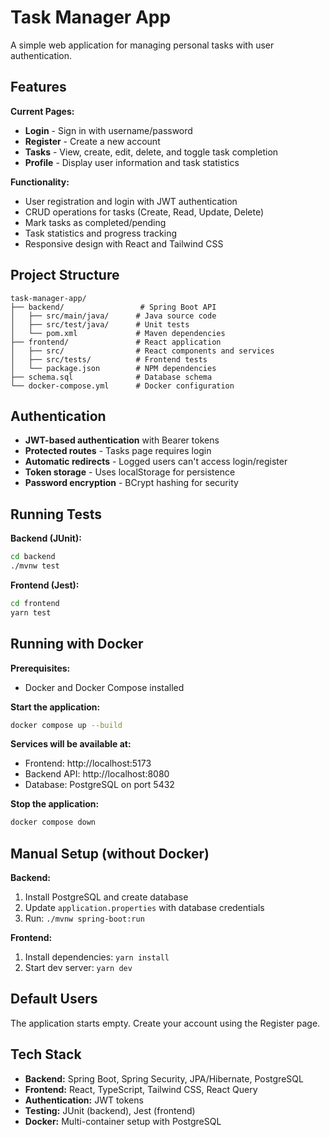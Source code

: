 # Task Manager App

A simple web application for managing personal tasks with user authentication.

## Features

**Current Pages:**

- **Login** - Sign in with username/password
- **Register** - Create a new account
- **Tasks** - View, create, edit, delete, and toggle task completion
- **Profile** - Display user information and task statistics

**Functionality:**

- User registration and login with JWT authentication
- CRUD operations for tasks (Create, Read, Update, Delete)
- Mark tasks as completed/pending
- Task statistics and progress tracking
- Responsive design with React and Tailwind CSS

## Project Structure

```
task-manager-app/
├── backend/                 # Spring Boot API
│   ├── src/main/java/      # Java source code
│   ├── src/test/java/      # Unit tests
│   └── pom.xml             # Maven dependencies
├── frontend/               # React application
│   ├── src/                # React components and services
│   ├── src/tests/          # Frontend tests
│   └── package.json        # NPM dependencies
├── schema.sql              # Database schema
└── docker-compose.yml      # Docker configuration
```

## Authentication

- **JWT-based authentication** with Bearer tokens
- **Protected routes** - Tasks page requires login
- **Automatic redirects** - Logged users can't access login/register
- **Token storage** - Uses localStorage for persistence
- **Password encryption** - BCrypt hashing for security

## Running Tests

**Backend (JUnit):**

```bash
cd backend
./mvnw test
```

**Frontend (Jest):**

```bash
cd frontend
yarn test
```

## Running with Docker

**Prerequisites:**

- Docker and Docker Compose installed

**Start the application:**

```bash
docker compose up --build
```

**Services will be available at:**

- Frontend: http://localhost:5173
- Backend API: http://localhost:8080
- Database: PostgreSQL on port 5432

**Stop the application:**

```bash
docker compose down
```

## Manual Setup (without Docker)

**Backend:**

1. Install PostgreSQL and create database
2. Update `application.properties` with database credentials
3. Run: `./mvnw spring-boot:run`

**Frontend:**

1. Install dependencies: `yarn install`
2. Start dev server: `yarn dev`

## Default Users

The application starts empty. Create your account using the Register page.

## Tech Stack

- **Backend:** Spring Boot, Spring Security, JPA/Hibernate, PostgreSQL
- **Frontend:** React, TypeScript, Tailwind CSS, React Query
- **Authentication:** JWT tokens
- **Testing:** JUnit (backend), Jest (frontend)
- **Docker:** Multi-container setup with PostgreSQL
